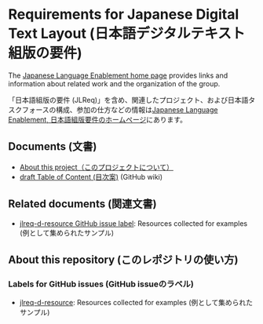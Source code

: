 # Requirements for Japanese Digital Text Layout (日本語デジタルテキスト組版の要件)

The [Japanese Language Enablement home page](https://w3c.github.io/jlreq/home) provides links and information about related work and the organization of the group. 

「日本語組版の要件 (JLReq)」を含め、関連したプロジェクト、および日本語タスクフォースの構成、参加の仕方などの情報は[Japanese Language Enablement, 日本語組版要件のホームページ](https://w3c.github.io/jlreq/home)にあります。

## Documents (文書)

* [About this project（このプロジェクトについて）](explainer.md)
* [draft Table of Content (目次案)](https://github.com/w3c/jlreq-d/wiki/jlreq-d-ToC-draft) (GitHub wiki)

## Related documents (関連文書)

* [jlreq-d-resource GitHub issue label](https://github.com/w3c/jlreq-d/issues?q=is%3Aissue+label%3Ajlreq-d-resource): Resources collected for examples (例として集められたサンプル)

## About this repository (このレポジトリの使い方)

### Labels for GitHub issues (GitHub issueのラベル)

* [jlreq-d-resource](https://github.com/w3c/jlreq-d/issues?q=is%3Aissue+label%3Ajlreq-d-resource): Resources collected for examples (例として集められたサンプル)
